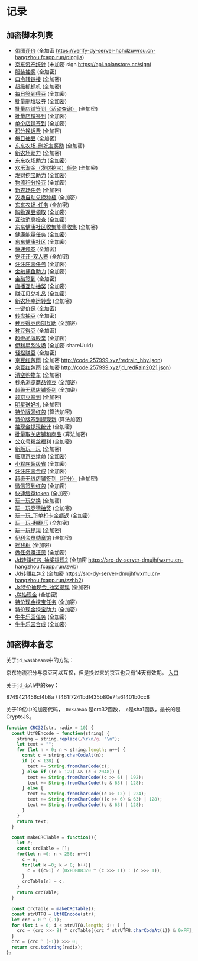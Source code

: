 # 记录

## 加密脚本列表

* [带图评价](jd_AutoEval.js) (全加密 https://verify-dy-server-hchdzuwrsu.cn-hangzhou.fcapp.run/pingjia)
* [京东资产统计](jd_bean_change.js) (未加密 sign https://api.nolanstore.cc/sign)
* [服装抽奖](jd_clothing_draw.js) (全加密)
* [口令转链接](jd_code2url.js) (全加密)
* [超级抓抓机](jd_cjzzj.js) (全加密)
* [每日签到得豆](jd_dailysign.js) (全加密)
* [批量删垃圾券](jd_delLjq.js) (全加密)
* [批量店铺签到（活动查询）](jd_dpqd_main.js) (全加密)
* [批量店铺签到](jd_dpqd_sign.js) (全加密)
* [单个店铺签到](jd_dpqd_single.js) (全加密)
* [积分换话费](jd_dwapp.js) (全加密)
* [每日抽豆](jd_dygetbeans.js) (全加密)
* [东东农场-删好友奖励](jd_farm_del.js) (全加密)
* [新农场助力](jd_farm_help_new.js) (全加密)
* [东东农场助力](jd_farm_help.js) (全加密)
* [欢乐淘金（发财挖宝）任务](jd_fcwb_auto.js) (全加密)
* [发财挖宝助力](jd_fcwb_help.js) (全加密)
* [物流积分换豆](jd_fen2bean.js) (全加密)
* [新农场任务](jd_fruit_new.js) (全加密)
* [农场自动兑换种植](jd_fruit_plant.js) (全加密)
* [东东农场-任务](jd_fruit.js) (全加密)
* [购物返豆领取](jd_gwfd.js) (全加密)
* [互动消息检查](jd_hdcheck.js) (全加密)
* [东东健康社区收集能量收集](jd_health_collect.js) (全加密)
* [健康能量任务](jd_health_task.js) (全加密)
* [东东健康社区](jd_health.js) (全加密)
* [快递领卷](jd_jdkdcoupon.js) (全加密)
* [宠汪汪-双人赛](jd_joymatch.js) (全加密)
* [汪汪庄园任务](jd_joypark_task.js) (全加密)
* [金融捕鱼助力](jd_jr_fish_help.js) (全加密)
* [金融签到](jd_jrsign.js) (全加密)
* [直播互动抽奖](jd_liveLottery.js) (全加密)
* [赚汪贝兑礼品](jd_mk_game.js) (全加密)
* [新农场幸运转盘](jd_newfarmlottery.js) (全加密)
* [一键价保](jd_OnceApply.js) (全加密)
* [转盘抽豆](jd_pan_lottery.js) (全加密)
* [种豆得豆内部互助](jd_plantBean_help.js) (全加密)
* [种豆得豆](jd_plantBean.js) (全加密)
* [超级品牌殿堂](jd_ppdt_.js) (全加密)
* [伊利星系牧场](jd_qqxing.js) (全加密 shareUuid)
* [轻松赚豆](jd_qszd.js) (全加密)
* [京豆红包雨](jd_redrain_hby.js) (全加密 http://code.257999.xyz/redrain_hby.json)
* [京豆红包雨](jd_redRain2021.js) (全加密 http://code.257999.xyz/jd_redRain2021.json)
* [清空购物车](jd_rmvcart.js) (全加密)
* [秒杀浏览商品领豆](jd_seckillViewTask.js) (全加密)
* [超级无线店铺签到](jd_sevenDay.js) (全加密)
* [领京豆签到](jd_signbeanact_.js) (全加密)
* [明星送好礼](jd_superBrandStar_.js) (全加密)
* [特价版领红包](jd_tjlhb.js) (算法加密)
* [特价版签到提现新](jd_tjqd_new.js) (算法加密)
* [抽现金提现统计](jd_txtotal.js) (全加密)
* [批量取关店铺和商品](jd_unsubscribe.js) (算法加密)
* [公众号粉丝福利](jd_vxFans.js) (全加密)
* [新版玩一玩](jd_wanyiwan.js) (全加密)
* [临期京豆续命](jd_washbeans.js) (全加密)
* [小程序超级省](jd_wechat_ttlzq.js) (全加密)
* [汪汪庄园合成](jd_wwmanor_merge.js) (全加密)
* [超级无线店铺签到（积分）](jd_wxsign_jf.js) (全加密)
* [微信签到红包](jd_wxSignRed.js) (全加密)
* [快速缓存token](jd_wxtoken_m.js) (全加密)
* [玩一玩兑换](jd_wyw_award.js) (全加密)
* [玩一玩竞猜抽奖](jd_wyw_cai_draw.js) (全加密)
* [玩一玩_下单打卡全额返](jd_wyw_dka.js) (全加密)
* [玩一玩-翻翻乐](jd_wyw_ffl.js) (全加密)
* [玩一玩提现](jd_wyw_TX.js) (全加密)
* [伊利会员勋章馆](jd_yili_medal.js) (全加密)
* [摇钱树](jd_yqs.js) (全加密)
* [做任务赚汪贝](jd_zwb.js) (全加密)
* [Jd转赚红包_抽奖提现2](jd_zzhb_draw_new.js) (全加密 https://src-dy-server-dmujhfwxmu.cn-hangzhou.fcapp.run/zwb)
* [Jd转赚红包2](jd_zzhb_new.js) (全加密 https://src-dy-server-dmujhfwxmu.cn-hangzhou.fcapp.run/zzhb2)
* [Jx特价抽现金_抽奖提现](jx_cxj_draw.js) (全加密)
* [JX抽现金](jx_cxjhelp.js) (全加密)
* [特价现金挖宝任务](jx_fcwb_auto.js) (全加密)
* [特价现金挖宝助力](jx_fcwb_help.js) (全加密)
* [牛牛乐园任务](jx_joypark_task.js) (全加密)
* [牛牛乐园合成](jx_niuniu_merge.js) (全加密)


## 加密脚本备忘

关于`jd_washbeans`中的方法：

京东物流积分与京豆可以互换，但是换过来的京豆也只有14天有效期。
[入口](https://jingcai-h5.jd.com/#/IntegralExchange)

关于`jd_dplh`中的key：

8749421456cf4b8a / f461f7241bdf435b80e7fa61401b0cc8

关于19亿中的加密代码，`_0x37a6aa` 是crc32函数，`_e`是sha1函数，最长的是CryptoJS。

```javascript
function CRC32(str, radix = 10) {
  const Utf8Encode = function(string) {
    string = string.replace(/\r\n/g, "\n");
    let text = "";
    for (let n = 0; n < string.length; n++) {
      const c = string.charCodeAt(n);
      if (c < 128) {
        text += String.fromCharCode(c);
      } else if ((c > 127) && (c < 2048)) {
        text += String.fromCharCode((c >> 6) | 192);
        text += String.fromCharCode((c & 63) | 128);
      } else {
        text += String.fromCharCode((c >> 12) | 224);
        text += String.fromCharCode(((c >> 6) & 63) | 128);
        text += String.fromCharCode((c & 63) | 128);
      }
    }
    return text;
  }

  const makeCRCTable = function(){
    let c;
    const crcTable = [];
    for(let n =0; n < 256; n++){
      c = n;
      for(let k =0; k < 8; k++){
        c = ((c&1) ? (0xEDB88320 ^ (c >>> 1)) : (c >>> 1));
      }
      crcTable[n] = c;
    }
    return crcTable;
  }

  const crcTable = makeCRCTable();
  const strUTF8 = Utf8Encode(str);
  let crc = 0 ^ (-1);
  for (let i = 0; i < strUTF8.length; i++ ) {
    crc = (crc >>> 8) ^ crcTable[(crc ^ strUTF8.charCodeAt(i)) & 0xFF];
  }
  crc = (crc ^ (-1)) >>> 0;
  return crc.toString(radix);
};
```
